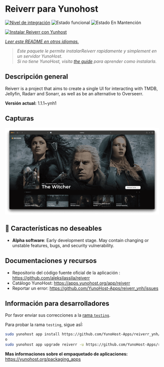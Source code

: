 <!--
Este archivo README esta generado automaticamente<https://github.com/YunoHost/apps/tree/master/tools/readme_generator>
No se debe editar a mano.
-->

# Reiverr para Yunohost

[![Nivel de integración](https://apps.yunohost.org/badge/integration/reiverr)](https://ci-apps.yunohost.org/ci/apps/reiverr/)
![Estado funcional](https://apps.yunohost.org/badge/state/reiverr)
![Estado En Mantención](https://apps.yunohost.org/badge/maintained/reiverr)

[![Instalar Reiverr con Yunhost](https://install-app.yunohost.org/install-with-yunohost.svg)](https://install-app.yunohost.org/?app=reiverr)

*[Leer este README en otros idiomas.](./ALL_README.md)*

> *Este paquete le permite instalarReiverr rapidamente y simplement en un servidor YunoHost.*  
> *Si no tiene YunoHost, visita [the guide](https://yunohost.org/install) para aprender como instalarla.*

## Descripción general

Reiverr is a project that aims to create a single UI for interacting with TMDB, Jellyfin, Radarr and Sonarr, as well as be an alternative to Overseerr.

**Versión actual:** 1.1.1~ynh1

## Capturas

![Captura de Reiverr](./doc/screenshots/screenshot.png)

## :red_circle: Características no deseables

- **Alpha software**: Early development stage. May contain changing or unstable features, bugs, and security vulnerability.

## Documentaciones y recursos

- Repositorio del código fuente oficial de la aplicación : <https://github.com/aleksilassila/reiverr>
- Catálogo YunoHost: <https://apps.yunohost.org/app/reiverr>
- Reportar un error: <https://github.com/YunoHost-Apps/reiverr_ynh/issues>

## Información para desarrolladores

Por favor enviar sus correcciones a la [rama `testing`](https://github.com/YunoHost-Apps/reiverr_ynh/tree/testing).

Para probar la rama `testing`, sigue asÍ:

```bash
sudo yunohost app install https://github.com/YunoHost-Apps/reiverr_ynh/tree/testing --debug
o
sudo yunohost app upgrade reiverr -u https://github.com/YunoHost-Apps/reiverr_ynh/tree/testing --debug
```

**Mas informaciones sobre el empaquetado de aplicaciones:** <https://yunohost.org/packaging_apps>
